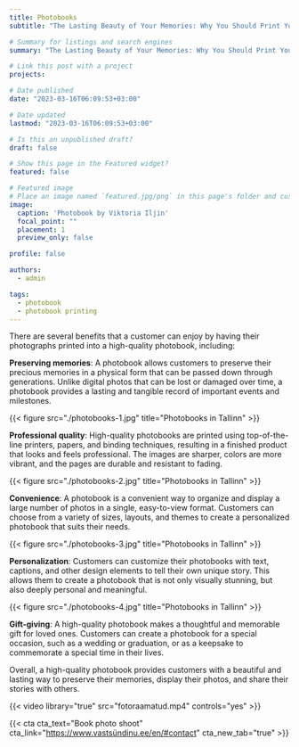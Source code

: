 ```yaml
---
title: Photobooks
subtitle: "The Lasting Beauty of Your Memories: Why You Should Print Your Photos in a High-Quality Photobook"

# Summary for listings and search engines
summary: "The Lasting Beauty of Your Memories: Why You Should Print Your Photos in a High-Quality Photobook"

# Link this post with a project
projects: 

# Date published
date: "2023-03-16T06:09:53+03:00"

# Date updated
lastmod: "2023-03-16T06:09:53+03:00"

# Is this an unpublished draft?
draft: false

# Show this page in the Featured widget?
featured: false

# Featured image
# Place an image named `featured.jpg/png` in this page's folder and customize its options here.
image:
  caption: 'Photobook by Viktoria Iljin'
  focal_point: ""
  placement: 1
  preview_only: false

profile: false

authors:
  - admin

tags:
  - photobook
  - photobook printing
---
```

There are several benefits that a customer can enjoy by having their photographs printed into a high-quality photobook, including:

**Preserving memories**: A photobook allows customers to preserve their precious memories in a physical form that can be passed down through generations. Unlike digital photos that can be lost or damaged over time, a photobook provides a lasting and tangible record of important events and milestones.

{{< figure src="./photobooks-1.jpg" title="Photobooks in Tallinn" >}}

**Professional quality**: High-quality photobooks are printed using top-of-the-line printers, papers, and binding techniques, resulting in a finished product that looks and feels professional. The images are sharper, colors are more vibrant, and the pages are durable and resistant to fading.

{{< figure src="./photobooks-2.jpg" title="Photobooks in Tallinn" >}}

**Convenience**: A photobook is a convenient way to organize and display a large number of photos in a single, easy-to-view format. Customers can choose from a variety of sizes, layouts, and themes to create a personalized photobook that suits their needs.

{{< figure src="./photobooks-3.jpg" title="Photobooks in Tallinn" >}}

**Personalization**: Customers can customize their photobooks with text, captions, and other design elements to tell their own unique story. This allows them to create a photobook that is not only visually stunning, but also deeply personal and meaningful.

{{< figure src="./photobooks-4.jpg" title="Photobooks in Tallinn" >}}

**Gift-giving**: A high-quality photobook makes a thoughtful and memorable gift for loved ones. Customers can create a photobook for a special occasion, such as a wedding or graduation, or as a keepsake to commemorate a special time in their lives.

Overall, a high-quality photobook provides customers with a beautiful and lasting way to preserve their memories, display their photos, and share their stories with others.

{{< video library="true" src="fotoraamatud.mp4" controls="yes" >}}

{{< cta cta_text="Book photo shoot" cta_link="https://www.vastsündinu.ee/en/#contact" cta_new_tab="true" >}}